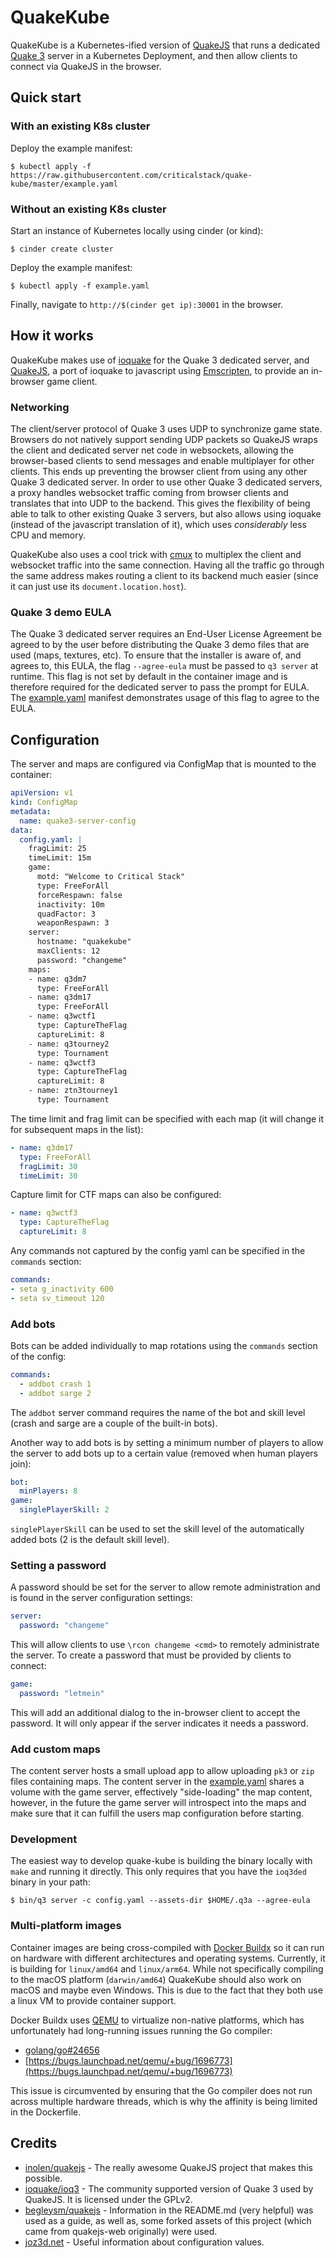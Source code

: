 # QuakeKube

QuakeKube is a Kubernetes-ified version of [QuakeJS](https://github.com/inolen/quakejs) that runs a dedicated [Quake 3](https://en.wikipedia.org/wiki/Quake_III_Arena) server in a Kubernetes Deployment, and then allow clients to connect via QuakeJS in the browser.

## Quick start

### With an existing K8s cluster

Deploy the example manifest:

```shell
$ kubectl apply -f https://raw.githubusercontent.com/criticalstack/quake-kube/master/example.yaml
```


### Without an existing K8s cluster

Start an instance of Kubernetes locally using cinder (or kind):

```shell
$ cinder create cluster
```

Deploy the example manifest:

```shell
$ kubectl apply -f example.yaml
```

Finally, navigate to `http://$(cinder get ip):30001` in the browser.

## How it works

QuakeKube makes use of [ioquake](https://www.ioquake.org) for the Quake 3 dedicated server, and [QuakeJS](https://github.com/inolen/quakejs), a port of ioquake to javascript using [Emscripten](http://github.com/kripken/emscripten), to provide an in-browser game client.

### Networking

The client/server protocol of Quake 3 uses UDP to synchronize game state. Browsers do not natively support sending UDP packets so QuakeJS wraps the client and dedicated server net code in websockets, allowing the browser-based clients to send messages and enable multiplayer for other clients. This ends up preventing the browser client from using any other Quake 3 dedicated server. In order to use other Quake 3 dedicated servers, a proxy handles websocket traffic coming from browser clients and translates that into UDP to the backend. This gives the flexibility of being able to talk to other existing Quake 3 servers, but also allows using ioquake (instead of the javascript translation of it), which uses *considerably* less CPU and memory.

QuakeKube also uses a cool trick with [cmux](https://github.com/cockroachdb/cmux) to multiplex the client and websocket traffic into the same connection. Having all the traffic go through the same address makes routing a client to its backend much easier (since it can just use its `document.location.host`).

### Quake 3 demo EULA

The Quake 3 dedicated server requires an End-User License Agreement be agreed to by the user before distributing the Quake 3 demo files that are used (maps, textures, etc). To ensure that the installer is aware of, and agrees to, this EULA, the flag `--agree-eula` must be passed to `q3 server` at runtime. This flag is not set by default in the container image and is therefore required for the dedicated server to pass the prompt for EULA. The [example.yaml](example.yaml) manifest demonstrates usage of this flag to agree to the EULA.

## Configuration

The server and maps are configured via ConfigMap that is mounted to the container:

```yaml
apiVersion: v1
kind: ConfigMap
metadata:
  name: quake3-server-config
data:
  config.yaml: |
    fragLimit: 25
    timeLimit: 15m
    game:
      motd: "Welcome to Critical Stack"
      type: FreeForAll
      forceRespawn: false
      inactivity: 10m
      quadFactor: 3
      weaponRespawn: 3
    server:
      hostname: "quakekube"
      maxClients: 12
      password: "changeme"
    maps:
    - name: q3dm7
      type: FreeForAll
    - name: q3dm17
      type: FreeForAll
    - name: q3wctf1
      type: CaptureTheFlag
      captureLimit: 8
    - name: q3tourney2
      type: Tournament
    - name: q3wctf3
      type: CaptureTheFlag
      captureLimit: 8
    - name: ztn3tourney1
      type: Tournament
```

The time limit and frag limit can be specified with each map (it will change it for subsequent maps in the list):

```yaml
- name: q3dm17
  type: FreeForAll
  fragLimit: 30
  timeLimit: 30
```

Capture limit for CTF maps can also be configured:

```yaml
- name: q3wctf3
  type: CaptureTheFlag
  captureLimit: 8
```

Any commands not captured by the config yaml can be specified in the `commands` section:

```yaml
commands:
- seta g_inactivity 600
- seta sv_timeout 120
```

### Add bots

Bots can be added individually to map rotations using the `commands` section of the config:

```yaml
commands:
  - addbot crash 1
  - addbot sarge 2
```

The `addbot` server command requires the name of the bot and skill level (crash and sarge are a couple of the built-in bots).

Another way to add bots is by setting a minimum number of players to allow the server to add bots up to a certain value (removed when human players join):

```yaml
bot:
  minPlayers: 8
game:
  singlePlayerSkill: 2
```

`singlePlayerSkill` can be used to set the skill level of the automatically added bots (2 is the default skill level).

### Setting a password

A password should be set for the server to allow remote administration and is found in the server configuration settings:

```yaml
server:
  password: "changeme"
```

This will allow clients to use `\rcon changeme <cmd>` to remotely administrate the server. To create a password that must be provided by clients to connect:

```yaml
game:
  password: "letmein"
```

This will add an additional dialog to the in-browser client to accept the password. It will only appear if the server indicates it needs a password.

### Add custom maps

The content server hosts a small upload app to allow uploading `pk3` or `zip` files containing maps. The content server in the [example.yaml](example.yaml) shares a volume with the game server, effectively "side-loading" the map content, however, in the future the game server will introspect into the maps and make sure that it can fulfill the users map configuration before starting.

### Development

The easiest way to develop quake-kube is building the binary locally with `make` and running it directly. This only requires that you have the `ioq3ded` binary in your path:

```shell
$ bin/q3 server -c config.yaml --assets-dir $HOME/.q3a --agree-eula
```

### Multi-platform images

Container images are being cross-compiled with [Docker Buildx](https://docs.docker.com/buildx/working-with-buildx/) so it can run on hardware with different architectures and operating systems. Currently, it is building for `linux/amd64` and `linux/arm64`. While not specifically compiling to the macOS platform (`darwin/amd64`) QuakeKube should also work on macOS and maybe even Windows. This is due to the fact that they both use a linux VM to provide container support.

Docker Buildx uses [QEMU](https://www.qemu.org/) to virtualize non-native platforms, which has unfortunately had long-running issues running the Go compiler:

* [golang/go#24656](https://github.com/golang/go/issues/24656)
* [https://bugs.launchpad.net/qemu/+bug/1696773](https://bugs.launchpad.net/qemu/+bug/1696773)

This issue is circumvented by ensuring that the Go compiler does not run across multiple hardware threads, which is why the affinity is being limited in the Dockerfile.

## Credits

* [inolen/quakejs](https://github.com/inolen/quakejs) - The really awesome QuakeJS project that makes this possible.
* [ioquake/ioq3](https://github.com/ioquake/ioq3) - The community supported version of Quake 3 used by QuakeJS. It is licensed under the GPLv2.
* [begleysm/quakejs](https://github.com/begleysm/quakejs) - Information in the README.md (very helpful) was used as a guide, as well as, some forked assets of this project (which came from quakejs-web originally) were used.
* [joz3d.net](http://www.joz3d.net/html/q3console.html) - Useful information about configuration values.
